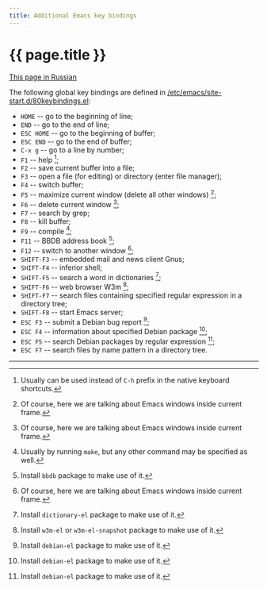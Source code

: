 ```yaml
---
title: Additional Emacs key bindings
---
```


# {{ page.title }}

[This page in Russian](emacs-keybindings-ru.md)

The following global key bindings are defined in
[/etc/emacs/site-start.d/80keybindings.el](files/80keybindings.el):

- `HOME` -- go to the beginning of line;
- `END` -- go to the end of line;
- `ESC HOME` -- go to the beginning of buffer;
- `ESC END` -- go to the end of buffer;
- `C-x g` -- go to a line by number;
- `F1` -- help [^1];
- `F2` -- save current buffer into a file;
- `F3` -- open a file (for editing) or directory (enter file manager);
- `F4` -- switch buffer;
- `F5` -- maximize current window (delete all other windows) [^2];
- `F6` -- delete current window [^2];
- `F7` -- search by grep;
- `F8` -- kill buffer;
- `F9` -- compile [^3];
- `F11` -- BBDB address book [^4];
- `F12` -- switch to another window [^2];
- `SHIFT-F3` -- embedded mail and news client Gnus;
- `SHIFT-F4` -- inferior shell;
- `SHIFT-F5` -- search a word in dictionaries [^5];
- `SHIFT-F6` -- web browser W3m [^6];
- `SHIFT-F7` -- search files containing specified regular expression in
  a directory tree;
- `SHIFT-F8` -- start Emacs server;
- `ESC F3` -- submit a Debian bug report [^7];
- `ESC F4` -- information about specified Debian package [^7];
- `ESC F5` -- search Debian packages by regular expression [^7];
- `ESC F7` -- search files by name pattern in a directory tree.

----

[^1]: Usually can be used instead of `C-h` prefix in the native keyboard shortcuts.

[^2]: Of course, here we are talking about Emacs windows inside current frame.

[^3]: Usually by running `make`, but any other command may be specified as well.

[^4]: Install `bbdb` package to make use of it.

[^5]: Install `dictionary-el` package to make use of it.

[^6]: Install `w3m-el` or `w3m-el-snapshot` package to make use of it.

[^7]: Install `debian-el` package to make use of it.
